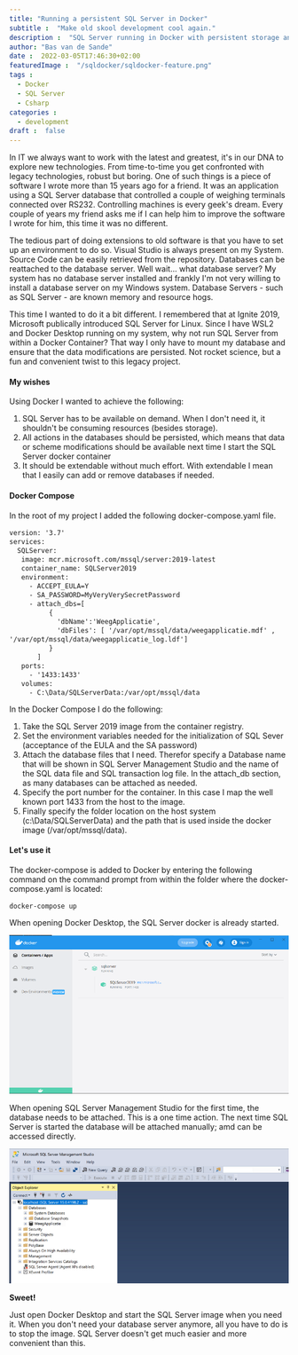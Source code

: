 ```yaml
---
title: "Running a persistent SQL Server in Docker"
subtitle :  "Make old skool development cool again."
description :  "SQL Server running in Docker with persistent storage and automatic rebinding after startup."
author: "Bas van de Sande"
date :  2022-03-05T17:46:30+02:00
featuredImage :  "/sqldocker/sqldocker-feature.png"
tags :  
  - Docker
  - SQL Server 
  - Csharp
categories :  
  - development
draft :  false
---
```

In IT we always want to work with the latest and greatest, it's in our DNA to explore new technologies. From time-to-time you get confronted with legacy technologies, robust but boring. One of such things is a piece of software I wrote more than 15 years ago for a friend. It was an application using a SQL Server database that controlled a couple of weighing terminals connected over RS232. Controlling machines is every geek's dream.
Every couple of years my friend asks me if I can help him to improve the software I wrote for him, this time it was no different. 

The tedious part of doing extensions to old software is that you have to set up an environment to do so. Visual Studio is always present on my System. Source Code can be easily retrieved from the repository. Databases can be reattached to the database server. Well wait... what database server? My system has no database server installed and frankly I'm not very willing to install a database server on my Windows system. Database Servers - such as SQL Server - are known memory and resource hogs.

This time I wanted to do it a bit different. I remembered that at Ignite 2019, Microsoft publically introduced SQL Server for Linux. Since I have WSL2 and Docker Desktop running on my system, why not run SQL Server from within a Docker Container? That way I only have to mount my database and ensure that the data modifications are persisted.  Not rocket science, but a fun and convenient twist to this legacy project.

#### My wishes
Using Docker I wanted to achieve the following: 
1. SQL Server has to be available on demand. When I don't need it, it shouldn't be consuming resources (besides storage).
2. All actions in the databases should be persisted, which means that data or scheme modifications should be available next time I start the SQL Server docker container
3. It should be extendable without much effort. With extendable I mean that I easily can add or remove databases if needed.

#### Docker Compose
In the root of my project I added the following docker-compose.yaml file. 

```
version: '3.7'
services:
  SQLServer:
   image: mcr.microsoft.com/mssql/server:2019-latest
   container_name: SQLServer2019
   environment:
     - ACCEPT_EULA=Y
     - SA_PASSWORD=MyVeryVerySecretPassword   
     - attach_dbs=[
          {
            'dbName':'WeegApplicatie',
            'dbFiles': [ '/var/opt/mssql/data/weegapplicatie.mdf' , '/var/opt/mssql/data/weegapplicatie_log.ldf']
          }
       ]
   ports:
     - '1433:1433'
   volumes:
     - C:\Data/SQLServerData:/var/opt/mssql/data
```

In the Docker Compose I do the following: 

1. Take the SQL Server 2019 image from the container registry. 
2. Set the environment variables needed for the initialization of SQL Sever (acceptance of the EULA and the SA password)
3. Attach the database files that I need. Therefor specify a Database name that will be shown in SQL Server Management Studio and the name of  the SQL data file and SQL transaction log file.
In the attach_db section, as many databases can be attached as needed.
4. Specify the port number for the container. In this case I map the well known port 1433 from the host to the image.
5. Finally specify the folder location on the host system (c:\Data/SQLServerData) and the path that is used inside the docker image (/var/opt/mssql/data).

#### Let's use it 

The docker-compose is added to Docker by entering the following command on the command prompt from within the folder where the docker-compose.yaml is located:

```
docker-compose up
```


When opening Docker Desktop, the SQL Server docker is already started.

![Docker Desktop](/sqldocker/sqldocker-docker.png)

When opening SQL Server Management Studio for the first time, the database needs to be attached. This is a one time action. The next time SQL Server is started the database will be attached manually; amd can be accessed directly.

![SQL Server Management Studio](/sqldocker/sqldocker-ssms.png)

**Sweet!** 

Just open Docker Desktop and start the SQL Server image when you need it. When you don't need your database server anymore, all you have to do is to stop the image. SQL Server doesn't get much easier and more convenient than this. 


